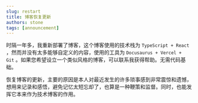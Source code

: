 ```yaml
---
slug: restart
title: 博客恢复更新
authors: stone
tags: [announcement]
---
```


时隔一年多，我重新部署了博客，这个博客使用的技术栈为 ``TypeScript + React`` ，然而并没有太多能够自定义的内容，使用的工具为 ``Docusaurus + Vercel + Git`` 。如果您希望设立一个类似风格的博客，可以联系我获得帮助。无需代码基础。

恢复博客的更新，主要的原因是本人对最近发生的许多琐事感到非常震惊和遗憾，想用来记录和感悟，避免记忆太短忘却了，也算是一种鞭策和监督。同时，也能发挥它本来作为技术博客的作用。